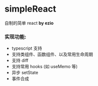 # simpleReact
自制的简单 react **by ezio**

### 实现功能:
* typescript 支持
* 支持类组件、函数组件、以及常用生命周期
* 支持 diff
* 支持常用 hooks  (如 useMemo 等)
* 异步 setState
* 事件合成
